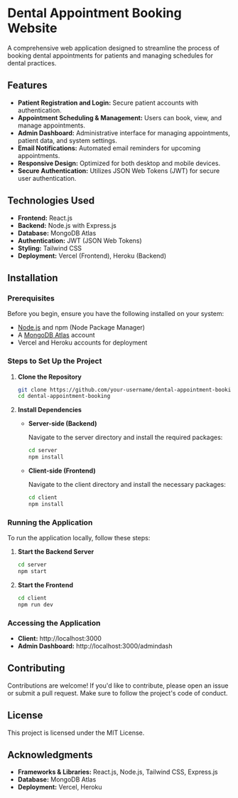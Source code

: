 # Dental Appointment Booking Website

A comprehensive web application designed to streamline the process of booking dental appointments for patients and managing schedules for dental practices.

## Features

- **Patient Registration and Login:** Secure patient accounts with authentication.
- **Appointment Scheduling & Management:** Users can book, view, and manage appointments.
- **Admin Dashboard:** Administrative interface for managing appointments, patient data, and system settings.
- **Email Notifications:** Automated email reminders for upcoming appointments.
- **Responsive Design:** Optimized for both desktop and mobile devices.
- **Secure Authentication:** Utilizes JSON Web Tokens (JWT) for secure user authentication.

## Technologies Used

- **Frontend:** React.js
- **Backend:** Node.js with Express.js
- **Database:** MongoDB Atlas
- **Authentication:** JWT (JSON Web Tokens)
- **Styling:** Tailwind CSS
- **Deployment:** Vercel (Frontend), Heroku (Backend)

## Installation

### Prerequisites

Before you begin, ensure you have the following installed on your system:

- [Node.js](https://nodejs.org/) and npm (Node Package Manager)
- A [MongoDB Atlas](https://www.mongodb.com/cloud/atlas) account
- Vercel and Heroku accounts for deployment

### Steps to Set Up the Project

1. **Clone the Repository**

    ```bash
    git clone https://github.com/your-username/dental-appointment-booking.git
    cd dental-appointment-booking
    ```

2. **Install Dependencies**

   - **Server-side (Backend)**

     Navigate to the server directory and install the required packages:

     ```bash
     cd server
     npm install
     ```

   - **Client-side (Frontend)**

     Navigate to the client directory and install the necessary packages:

     ```bash
     cd client
     npm install
     ```

### Running the Application

To run the application locally, follow these steps:

1. **Start the Backend Server**

   ```bash
   cd server
   npm start
   
2. **Start the Frontend**

   ```bash
   cd client
   npm run dev

### Accessing the Application
- **Client:** http://localhost:3000
- **Admin Dashboard:** http://localhost:3000/admindash

## Contributing
Contributions are welcome! If you'd like to contribute, please open an issue or submit a pull request. Make sure to follow the project's code of conduct.

## License
This project is licensed under the MIT License.

## Acknowledgments
- **Frameworks & Libraries:** React.js, Node.js, Tailwind CSS, Express.js
- **Database:** MongoDB Atlas
- **Deployment:** Vercel, Heroku

